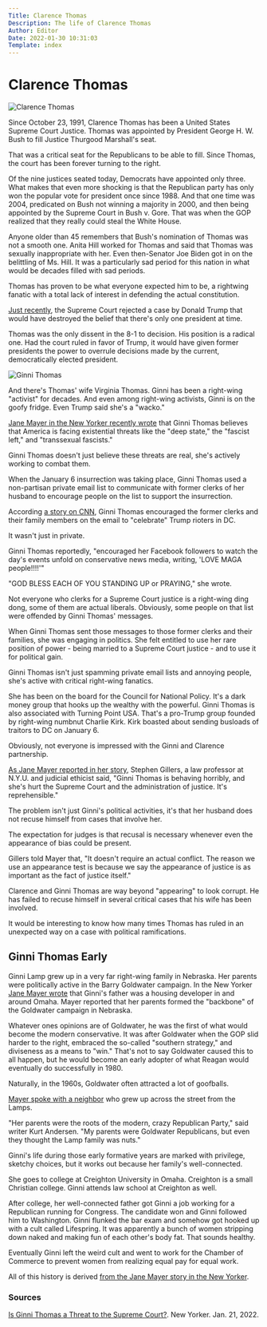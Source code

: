 ```yaml
---
Title: Clarence Thomas
Description: The life of Clarence Thomas
Author: Editor
Date: 2022-01-30 10:31:03
Template: index
---
```

# Clarence Thomas
![Clarence Thomas](%assets_url%/clarence-thomas.jpg)

Since October 23, 1991, Clarence Thomas has been a United States Supreme Court Justice. Thomas was appointed by President George H. W. Bush to fill Justice Thurgood Marshall's seat. 

That was a critical seat for the Republicans to be able to fill. Since Thomas, the court has been forever turning to the right. 

Of the nine justices seated today, Democrats have appointed only three. What makes that even more shocking is that the Republican party has only won the popular vote for president once since 1988. And that one time was 2004, predicated on Bush not winning a majority in 2000, and then being appointed by the Supreme Court in Bush v. Gore. That was when the GOP realized that they really could steal the White House.

Anyone older than 45 remembers that Bush's nomination of Thomas was not a smooth one. Anita Hill worked for Thomas and said that Thomas was sexually inappropriate with her. Even then-Senator Joe Biden got in on the belittling of Ms. Hill. It was a particularly sad period for this nation in what would be decades filled with sad periods.

Thomas has proven to be what everyone expected him to be, a rightwing fanatic with a total lack of interest in defending the actual constitution. 

[Just recently](https://www.scotusblog.com/2022/01/court-rebuffs-trumps-bid-to-block-release-of-documents-related-to-jan-6-riot/), the Supreme Court rejected a case by Donald Trump that would have destroyed the belief that there's only one president at time.

Thomas was the only dissent in the 8-1 to decision. His position is a radical one. Had the court ruled in favor of Trump, it would have given former presidents the power to overrule decisions made by the current, democratically elected president.

![Ginni Thomas](%assets_url%/ginni-thomas.jpg)

And there's Thomas' wife Virginia Thomas. Ginni has been a right-wing "activist" for decades. And even among right-wing activists, Ginni is on the goofy fridge. Even Trump said she's a "wacko."

[Jane Mayer in the New Yorker recently wrote](https://www.newyorker.com/magazine/2022/01/31/is-ginni-thomas-a-threat-to-the-supreme-court) that Ginni Thomas believes that America is facing existential threats like the "deep state," the "fascist left," and "transsexual fascists."

Ginni Thomas doesn't just believe these threats are real, she's actively working to combat them.

When the January 6 insurrection was taking place, Ginni Thomas used a non-partisan private email list to communicate with former clerks of her husband to encourage people on the list to support the insurrection.

According [a story on CNN](https://www.cnn.com/2021/02/02/politics/ginni-thomas-clarence-thomas-supreme-court/index.html), Ginni Thomas encouraged the former clerks and their family members on the email to "celebrate" Trump rioters in DC. 

It wasn't just in private.

Ginni Thomas reportedly, "encouraged her Facebook followers to watch the day's events unfold on conservative news media, writing, 'LOVE MAGA people!!!!'"

"GOD BLESS EACH OF YOU STANDING UP or PRAYING," she wrote.

Not everyone who clerks for a Supreme Court justice is a right-wing ding dong, some of them are actual liberals. Obviously, some people on that list were offended by Ginni Thomas' messages.

When Ginni Thomas sent those messages to those former clerks and their families, she was engaging in politics. She felt entitled to use her rare position of power - being married to a Supreme Court justice - and to use it for political gain.

Ginni Thomas isn't just spamming private email lists and annoying people, she's active with critical right-wing fanatics.

She has been on the board for the Council for National Policy. It's a dark money group that hooks up the wealthy with the powerful. Ginni Thomas is also associated with Turning Point USA. That's a pro-Trump group founded by right-wing numbnut Charlie Kirk. Kirk boasted about sending busloads of traitors to DC on January 6.

Obviously, not everyone is impressed with the Ginni and Clarence partnership.

[As Jane Mayer reported in her story](https://www.newyorker.com/magazine/2022/01/31/is-ginni-thomas-a-threat-to-the-supreme-court), Stephen Gillers, a law professor at N.Y.U. and judicial ethicist said, "Ginni Thomas is behaving horribly, and she's hurt the Supreme Court and the administration of justice. It's reprehensible."

The problem isn't just Ginni's political activities, it's that her husband does not recuse himself from cases that involve her. 

The expectation for judges is that recusal is necessary whenever even the appearance of bias could be present. 

Gillers told Mayer that, "It doesn't require an actual conflict. The reason we use an appearance test is because we say the appearance of justice is as important as the fact of justice itself."

Clarence and Ginni Thomas are way beyond "appearing" to look corrupt. He has failed to recuse himself in several critical cases that his wife has been involved. 

It would be interesting to know how many times Thomas has ruled in an unexpected way on a case with political ramifications. 

## Ginni Thomas Early
Ginni Lamp grew up in a very far right-wing family in Nebraska. Her parents were politically active in the Barry Goldwater campaign. In the New Yorker [Jane Mayer wrote](https://www.newyorker.com/magazine/2022/01/31/is-ginni-thomas-a-threat-to-the-supreme-court) that Ginni's father was a housing developer in and around Omaha. Mayer reported that her parents formed the "backbone" of the Goldwater campaign in Nebraska.

Whatever ones opinions are of Goldwater, he was the first of what would become the modern conservative. It was after Goldwater when the GOP slid harder to the right, embraced the so-called "southern strategy," and diviseness as a means to "win." That's not to say Goldwater caused this to all happen, but he would become an early adopter of what Reagan would eventually do successfully in 1980.

Naturally, in the 1960s, Goldwater often attracted a lot of goofballs. 

[Mayer spoke with a neighbor](https://www.newyorker.com/magazine/2022/01/31/is-ginni-thomas-a-threat-to-the-supreme-court) who grew up across the street from the Lamps.

"Her parents were the roots of the modern, crazy Republican Party," said writer Kurt Andersen. "My parents were Goldwater Republicans, but even they thought the Lamp family was nuts."

Ginni's life during those early formative years are marked with privilege, sketchy choices, but it works out because her family's well-connected.

She goes to college at Creighton University in Omaha. Creighton is a small Christian college. Ginni attends law school at Creighton as well.

After college, her well-connected father got Ginni a job working for a Republican running for Congress. The candidate won and Ginni followed him to Washington. Ginni flunked the bar exam and somehow got hooked up with a cult called Lifespring. It was apparently a bunch of women stripping down naked and making fun of each other's body fat. That sounds healthy.

Eventually Ginni left the weird cult and went to work for the Chamber of Commerce to prevent women from realizing equal pay for equal work.

All of this history is derived [from the Jane Mayer story in the New Yorker](https://www.newyorker.com/magazine/2022/01/31/is-ginni-thomas-a-threat-to-the-supreme-court).

### Sources
[Is Ginni Thomas a Threat to the Supreme Court?](https://www.newyorker.com/magazine/2022/01/31/is-ginni-thomas-a-threat-to-the-supreme-court). New Yorker. Jan. 21, 2022.